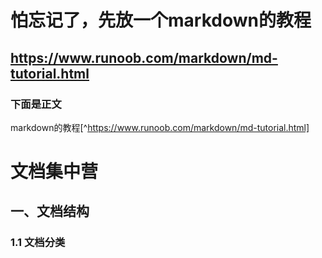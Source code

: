 # 怕忘记了，先放一个markdown的教程
## https://www.runoob.com/markdown/md-tutorial.html
### 下面是正文
markdown的教程[^https://www.runoob.com/markdown/md-tutorial.html]
# 文档集中营
## 一、文档结构
### 1.1 文档分类
